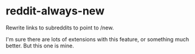 # reddit-always-new
Rewrite links to subreddits to point to /new.

I'm sure there are lots of extensions with this feature, or something much better. But this one is mine.
